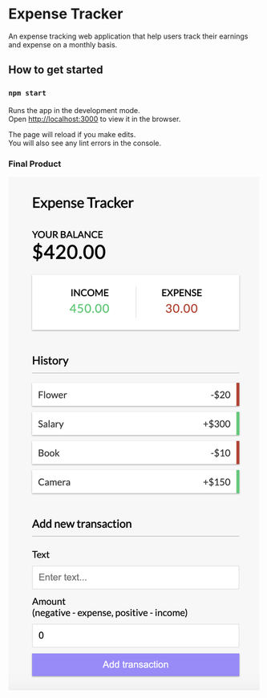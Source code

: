 # Expense Tracker
An expense tracking web application that help users track their earnings and expense on a monthly basis. 

## How to get started

### `npm start`

Runs the app in the development mode.<br />
Open [http://localhost:3000](http://localhost:3000) to view it in the browser.

The page will reload if you make edits.<br />
You will also see any lint errors in the console.

### Final Product

!["screenshot of expense tracker"](https://github.com/oddporson/expense-tracker-react/blob/master/docs/main.png)

